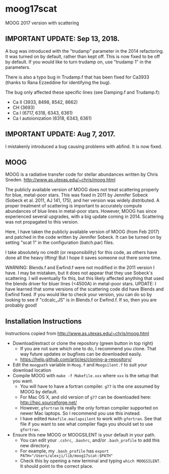 # moog17scat
MOOG 2017 version with scattering

## IMPORTANT UPDATE: Sep 13, 2018.
A bug was introduced with the "trudamp" parameter in the 2014 refactoring.
It was turned on by default, rather than kept off.
This is now fixed to be off by default.
If you would like to turn trudamp on, use "trudamp 1" in the parameters.

There is also a typo bug in Trudamp.f that has been fixed for Ca3933 (thanks to Rana Ezzeddine for identifying the bug).

The bug only affected these specific lines (see Damping.f and Trudamp.f):
* Ca II (3933, 8498, 8542, 8662)
* CH (3693)
* Ca I (6717, 6318, 6343, 6361)
* Ca I autoionization (6318, 6343, 6361)

## IMPORTANT UPDATE: Aug 7, 2017.
I mistakenly introduced a bug causing problems with abfind. It is now fixed.

## MOOG
MOOG is a radiative transfer code for stellar abundances written by Chris Sneden.
http://www.as.utexas.edu/~chris/moog.html

The publicly available version of MOOG does not treat scattering properly for blue, metal-poor stars. This was fixed in 2011 by Jennifer Sobeck (Sobeck et al. 2011, AJ 141, 175),
and her version was widely distributed. A proper treatment of scattering is important to accurately compute abundances
of blue lines in metal-poor stars.
However, MOOG has since experienced several upgrades, with a big update coming in 2014. Scattering was not propagated to this version.

Here, I have taken the publicly available version of MOOG (from Feb 2017)
and patched in the code written by Jennifer Sobeck.
It can be turned on by setting "scat 1" in the configuration (batch.par) files.

I take absolutely no credit (or responsibility) for this code, as others have done all the heavy lifting! But I hope it saves someone out there some time.

WARNING:
Blends.f and Ewfind.f were not modified in the 2011 version I have. I may be mistaken, but it does not appear that they use Sobeck's scattering. I will eventually fix this, but this likely affected anything that used the blends driver for bluer lines (<4500A) in metal-poor stars.
UPDATE: I have learned that some versions of the scattering code did have Blends and Ewfind fixed. If you would like to check your version, you can do so by looking to see if "cdcalc_JS" is in Blends.f or Ewfind.f. If so, then you are probably good!

## Installation Instructions
Instructions copied from http://www.as.utexas.edu/~chris/moog.html
* Download/extract or clone the repository (green button in top right)
  * If you are not sure which one to do, I recommend you clone. That way future updates or bugfixes can be downloaded easily.
  * https://help.github.com/articles/cloning-a-repository/
* Edit the `moogpath` variable in `Moog.f` and `Moogsilent.f` to suit your download location
* Compile MOOG with `make -f Makefile.xxx` where `xxx` is the setup that you want.
  * You will have to have a fortran compiler. `g77` is the one assumed by MOOG by default.
  * For Mac OS X, and old version of `g77` can be downloaded here: http://hpc.sourceforge.net/
  * However, `gfortran` is really the only fortran compiler supported on newer Mac laptops. So I recommend you use this instead.
  * I have edited `Makefile.maclapsilent` to work with `gfortran`. See that file if you want to see what compiler flags you should set to use `gfortran`.
* Ensure this new MOOG or MOOGSILENT is your default in your path.
  * You can edit your `.cshrc`, `.bashrc`, and/or `.bash_profile` to add this new directory.
  * For example, my `.bash_profile` has `export PATH="/Users/alexji/lib/moog17scat:$PATH"`
  * Check this by opening a new terminal and typing `which MOOGSILENT`. It should point to the correct place.
